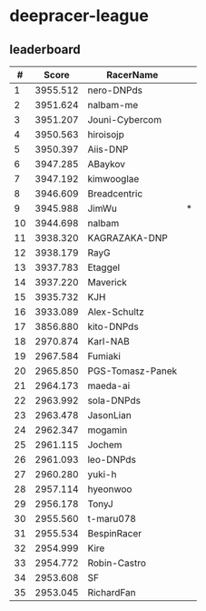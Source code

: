 # deepracer-league

## leaderboard

<!-- leaderboard -->
| # | Score | RacerName |   |
| - | ----- | --------- | - |
| 1 | 3955.512 | nero-DNPds | |
| 2 | 3951.624 | nalbam-me | |
| 3 | 3951.207 | Jouni-Cybercom | |
| 4 | 3950.563 | hiroisojp | |
| 5 | 3950.397 | Aiis-DNP | |
| 6 | 3947.285 | ABaykov | |
| 7 | 3947.192 | kimwooglae | |
| 8 | 3946.609 | Breadcentric | |
| 9 | 3945.988 | JimWu | * |
| 10 | 3944.698 | nalbam | |
| 11 | 3938.320 | KAGRAZAKA-DNP | |
| 12 | 3938.179 | RayG | |
| 13 | 3937.783 | Etaggel | |
| 14 | 3937.220 | Maverick | |
| 15 | 3935.732 | KJH | |
| 16 | 3933.089 | Alex-Schultz | |
| 17 | 3856.880 | kito-DNPds | |
| 18 | 2970.874 | Karl-NAB | |
| 19 | 2967.584 | Fumiaki | |
| 20 | 2965.850 | PGS-Tomasz-Panek | |
| 21 | 2964.173 | maeda-ai | |
| 22 | 2963.992 | sola-DNPds | |
| 23 | 2963.478 | JasonLian | |
| 24 | 2962.347 | mogamin | |
| 25 | 2961.115 | Jochem | |
| 26 | 2961.093 | leo-DNPds | |
| 27 | 2960.280 | yuki-h | |
| 28 | 2957.114 | hyeonwoo | |
| 29 | 2956.178 | TonyJ | |
| 30 | 2955.560 | t-maru078 | |
| 31 | 2955.534 | BespinRacer | |
| 32 | 2954.999 | Kire | |
| 33 | 2954.772 | Robin-Castro | |
| 34 | 2953.608 | SF | |
| 35 | 2953.045 | RichardFan | |
